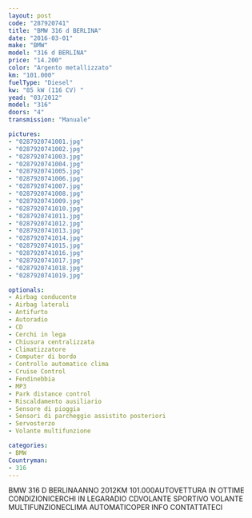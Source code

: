 ```yaml
---
layout: post
code: "287920741"
title: "BMW 316 d BERLINA"
date: "2016-03-01"
make: "BMW"
model: "316 d BERLINA"
price: "14.200"
color: "Argento metallizzato"
km: "101.000"
fuelType: "Diesel"
kw: "85 kW (116 CV) "
yead: "03/2012"
model: "316"
doors: "4"
transmission: "Manuale"

pictures:
- "0287920741001.jpg"
- "0287920741002.jpg"
- "0287920741003.jpg"
- "0287920741004.jpg"
- "0287920741005.jpg"
- "0287920741006.jpg"
- "0287920741007.jpg"
- "0287920741008.jpg"
- "0287920741009.jpg"
- "0287920741010.jpg"
- "0287920741011.jpg"
- "0287920741012.jpg"
- "0287920741013.jpg"
- "0287920741014.jpg"
- "0287920741015.jpg"
- "0287920741016.jpg"
- "0287920741017.jpg"
- "0287920741018.jpg"
- "0287920741019.jpg"

optionals:
- Airbag conducente
- Airbag laterali
- Antifurto
- Autoradio
- CD
- Cerchi in lega
- Chiusura centralizzata
- Climatizzatore
- Computer di bordo
- Controllo automatico clima
- Cruise Control
- Fendinebbia
- MP3
- Park distance control
- Riscaldamento ausiliario
- Sensore di pioggia
- Sensori di parcheggio assistito posteriori
- Servosterzo
- Volante multifunzione

categories:
- BMW
Countryman:
- 316
---
```

BMW 316 D BERLINAANNO 2012KM 101.000AUTOVETTURA IN OTTIME CONDIZIONICERCHI IN LEGARADIO CDVOLANTE SPORTIVO VOLANTE MULTIFUNZIONECLIMA AUTOMATICOPER INFO CONTATTATECI